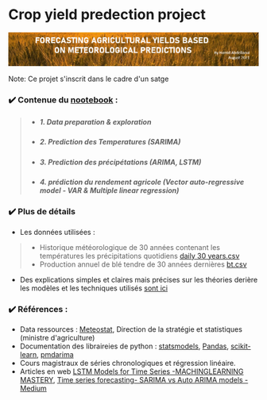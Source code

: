 # Crop yield predection project
<img src="https://raw.githubusercontent.com/Hamid-abdellaoui/crop-yield-predection/main/nb_bg.png"/>

Note: Ce projet s'inscrit dans le cadre d'un satge
  <br>


### ✔️ Contenue du [nootebook](https://github.com/Hamid-abdellaoui/crop-yield-predection/blob/main/croprediction.ipynb) :
  > * ##### 1. Data preparation & exploration <space><space>
  > * ##### 2. Prediction des Temperatures  (SARIMA)<space><space>
  > * ##### 3. Prediction des précipétations (ARIMA, LSTM) <space><space>
  > * ##### 4. prédiction du rendement agricole (Vector auto-regressive model - VAR & Multiple linear regression)<space><space>



### ✔️ Plus de détails
 - Les données utilisées : <br> 
  > - Historique météorologique de 30 années contenant les températures les précipitations quotidiens [daily 30 years.csv](https://github.com/Hamid-abdellaoui/Crop-yield-predection/blob/main/Daily%2030%20years.csv) <br>
 > - Production annuel de blé tendre de 30 années dernières [bt.csv](https://github.com/Hamid-abdellaoui/Crop-yield-predection/blob/main/bt.csv)<br>

  - Des explications simples et claires mais précises sur les théories derière les modèles et les techniques utilisés [sont ici](https://hamid-abdellaoui.github.io/Crop-yield-predection/)
  

  
### ✔️ Références : <br>
- Data ressources : <a href="https://meteostat.net/fr/place/MA-ESIT?t=2021-08-16/2021-08-22">Meteostat</a>, Direction de la stratégie et statistiques (ministre d'agriculture)<br>
- Documentation des libraireies de python :  <a href="https://www.statsmodels.org/dev/vector_ar.html">statsmodels</a>, <a href="https://pandas.pydata.org/docs/">Pandas</a>,
            <a href="https://scikit-learn.org/stable/tutorial/index.html">scikit-learn</a>, <a href="http://alkaline-ml.com/pmdarima/">pmdarima</a> <br>
 - Cours magistraux de séries chronologiques et régression linéaire. <br>
 - Articles en web <a href="https://machinelearningmastery.com/how-to-develop-lstm-models-for-time-series-forecasting/">LSTM Models for Time Series -MACHINGLEARNING MASTERY</a>,
             <a href="https://medium.com/analytics-vidhya/time-series-forecasting-sarima-vs-auto-arima-models-f95e76d71d8f">Time series forecasting- SARIMA vs Auto ARIMA models -Medium</a>
        
